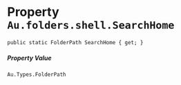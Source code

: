 # Property `Au.folders.shell.SearchHome`

```
public static FolderPath SearchHome { get; }
```

##### Property Value

`Au.Types.FolderPath`